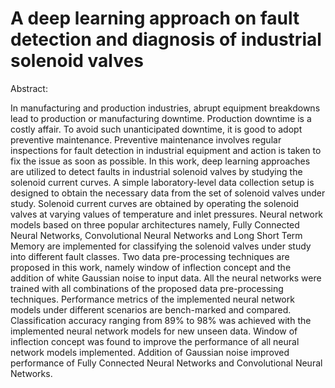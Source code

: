 # A deep learning approach on fault detection and diagnosis of industrial solenoid valves

Abstract:

In manufacturing and production industries, abrupt equipment breakdowns lead
to production or manufacturing downtime. Production downtime is a costly affair.
To avoid such unanticipated downtime, it is good to adopt preventive maintenance.
Preventive maintenance involves regular inspections for fault detection in industrial
equipment and action is taken to fix the issue as soon as possible. In this work,
deep learning approaches are utilized to detect faults in industrial solenoid valves
by studying the solenoid current curves. A simple laboratory-level data collection
setup is designed to obtain the necessary data from the set of solenoid valves under
study. Solenoid current curves are obtained by operating the solenoid valves at
varying values of temperature and inlet pressures. Neural network models based
on three popular architectures namely, Fully Connected Neural Networks, Convolutional
Neural Networks and Long Short Term Memory are implemented for
classifying the solenoid valves under study into different fault classes. Two data
pre-processing techniques are proposed in this work, namely window of inflection
concept and the addition of white Gaussian noise to input data. All the neural
networks were trained with all combinations of the proposed data pre-processing
techniques. Performance metrics of the implemented neural network models under
different scenarios are bench-marked and compared. Classification accuracy
ranging from 89% to 98% was achieved with the implemented neural network
models for new unseen data. Window of inflection concept was found to improve
the performance of all neural network models implemented. Addition of Gaussian
noise improved performance of Fully Connected Neural Networks and Convolutional
Neural Networks.
